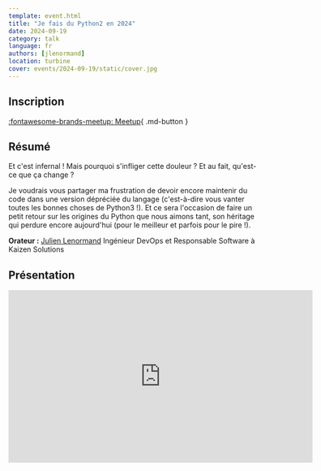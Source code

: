 ```yaml
---
template: event.html
title: "Je fais du Python2 en 2024"
date: 2024-09-19
category: talk
language: fr
authors: [jlenormand]
location: turbine
cover: events/2024-09-19/static/cover.jpg
---
```


## Inscription

[:fontawesome-brands-meetup: Meetup](https://www.meetup.com/groupe-dutilisateurs-python-grenoble/events/303176695/){ .md-button }

## Résumé

Et c'est infernal ! Mais pourquoi s'infliger cette douleur ? Et au fait, qu'est-ce que ça change ?

Je voudrais vous partager ma frustration de devoir encore maintenir du code dans une version dépréciée du langage (c'est-à-dire vous vanter toutes les bonnes choses de Python3 !). Et ce sera l'occasion de faire un petit retour sur les origines du Python que nous aimons tant, son héritage qui perdure encore aujourd'hui (pour le meilleur et parfois pour le pire !).

**Orateur :** <a href="https://sessionize.com/lenormand-julien/">Julien Lenormand</a>
Ingénieur DevOps et Responsable Software à Kaizen Solutions

## Présentation

<iframe
  src="https://lenormju.github.io/lenormand-julien.fr/www/talks/Python2%20en%202024%20-%20Meetup%20Python%20Septembre%202024.html"
  width="600"
  height="340"
  scrolling="no"
  frameborder="0"
  webkitallowfullscreen
  mozallowfullscreen
  allowfullscreen
></iframe>